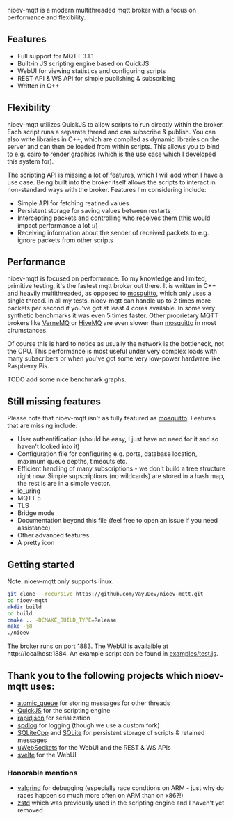 nioev-mqtt is a modern multithreaded mqtt broker with a focus on performance and flexibility.

## Features

 - Full support for MQTT 3.1.1
 - Built-in JS scripting engine based on QuickJS
 - WebUI for viewing statistics and configuring scripts
 - REST API & WS API for simple publishing & subscribing
 - Written in C++

## Flexibility

nioev-mqtt utilizes QuickJS to allow scripts to run directly within the broker. Each script runs a separate thread and
can subscribe & publish. You can also write libraries in C++, which are compiled as dynamic libraries on the
server and can then be loaded from within scripts. This allows you to bind to e.g. cairo to render graphics (which is
the use case which I developed this system for).

The scripting API is missing a lot of features, which I will add when I have a use case. Being built into the broker itself
allows the scripts to interact in non-standard ways with the broker. Features I'm considering include:

- Simple API for fetching reatined values
- Persistent storage for saving values between restarts
- Intercepting packets and controlling who receives them (this would impact performance a lot :/)
- Receiving information about the sender of received packets to e.g. ignore packets from other scripts

## Performance

nioev-mqtt is focused on performance. To my knowledge and limited, primitive testing, it's the fastest
mqtt broker out there. It is written in C++ and heavily multithreaded, as opposed to [mosquitto](https://mosquitto.org/),
which only uses a single thread. In all my tests, nioev-mqtt can handle up to 2 times more packets per second if you've got 
at least 4 cores available. In some very synthetic benchmarks it was even 5 times faster. 
Other proprietary MQTT brokers like [VerneMQ](https://vernemq.com/) or [HiveMQ](https://www.hivemq.com/) are even 
slower than [mosquitto](https://mosquitto.org/) in most cirumstances.

Of course this is hard to notice as usually the network is the bottleneck, not the CPU. 
This performance is most useful under very complex loads with many subscribers or when you've got some very low-power 
hardware like Raspberry Pis. 

TODO add some nice benchmark graphs.

## Still missing features

Please note that nioev-mqtt isn't as fully featured as [mosquitto](https://mosquitto.org/). Features
that are missing include:

 - User authentification (should be easy, I just have no need for it and so haven't looked into it)
 - Configuration file for configuring e.g. ports, database location, maximum queue depths, timeouts etc.
 - Efficient handling of many subscriptions - we don't build a tree structure right now. Simple supscriptions (no wildcards)
   are stored in a hash map, the rest is are in a simple vector.
 - io_uring
 - MQTT 5
 - TLS
 - Bridge mode
 - Documentation beyond this file (feel free to open an issue if you need assistance)
 - Other advanced features
 - A pretty icon

## Getting started

Note: nioev-mqtt only supports linux.
```bash
git clone --recursive https://github.com/VayuDev/nioev-mqtt.git
cd nioev-mqtt
mkdir build
cd build
cmake .. -DCMAKE_BUILD_TYPE=Release
make -j8
./nioev
```

The broker runs on port 1883. The WebUI is availaible at http://localhost:1884. 
An example script can be found in [examples/test.js](examples/test.js).

## Thank you to the following projects which nioev-mqtt uses:

- [atomic_queue](https://github.com/max0x7ba/atomic_queue) for storing messages for other threads
- [QuickJS](https://bellard.org/quickjs/) for the scripting engine
- [rapidjson](https://github.com/Tencent/rapidjson/) for serialization
- [spdlog](https://github.com/gabime/spdlog) for logging (though we use a custom fork)
- [SQLiteCpp](https://github.com/SRombauts/SQLiteCpp) and [SQLite](https://www.sqlite.org/index.html) for persistent
  storage of scripts & retained messages
- [uWebSockets](https://github.com/uNetworking/uWebSockets) for the WebUI and the REST & WS APIs
- [svelte](https://svelte.dev/) for the WebUI

### Honorable mentions

- [valgrind](https://valgrind.org/) for debugging (especially race condtions on ARM - 
  just why do races happen so much more often on ARM than on x86?!)
- [zstd](https://github.com/facebook/zstd) which was previously used in the scripting engine and I haven't yet removed

